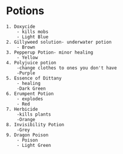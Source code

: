# Potions
    1. Doxycide
        - kills mobs
        - Light Blue
    2. Gillyweed solution- underwater potion
        - Brown
    3. Pepperup Potion- minor healing
        - Yellow
    4. Polyjuice potion
        -change clothes to ones you don't have
        -Purple
    5. Essence of Dittany
        - healing
        -Dark Green
    6. Erumpent Potion
        - explodes
        - Red
    7. Herbicide
        -kills plants
        -Orange
    8. Invisibility Potion
        -Grey
    9. Dragon Poison
        - Poison
        - Light Green